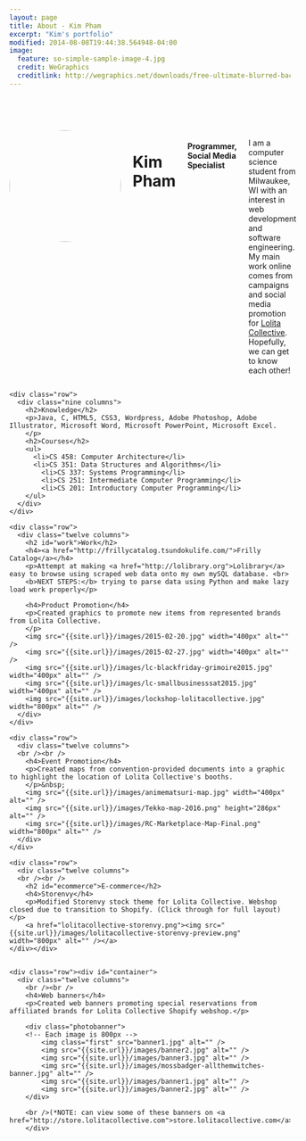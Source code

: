 ```yaml
---
layout: page
title: About - Kim Pham
excerpt: "Kim's portfolio"
modified: 2014-08-08T19:44:38.564948-04:00
image:
  feature: so-simple-sample-image-4.jpg
  credit: WeGraphics
  creditlink: http://wegraphics.net/downloads/free-ultimate-blurred-background-pack/
---
```


<div class="container" id="top">
    <div class="row">
      <div class="two-thirds columns" style="margin-top: 15%">
      	<img src="{{site.url}}/images/web-profilepic.jpg" width="200px" alt="" style="float: right; border-radius: 50%;"/>
        <h1>Kim Pham</h1>
        <h4>Programmer, Social Media Specialist</h4>
        <p>I am a computer science student from Milwaukee, WI with an interest in web development and software engineering. My main work online comes from campaigns and social media promotion for <a href="http://lolitacollective.com">Lolita Collective</a>. Hopefully, we can get to know each other!
        </p>
      </div>
    </div>

    <div class="row">
      <div class="nine columns">
      	<h2>Knowledge</h2>
        <p>Java, C, HTML5, CSS3, Wordpress, Adobe Photoshop, Adobe Illustrator, Microsoft Word, Microsoft PowerPoint, Microsoft Excel.
        </p>
      	<h2>Courses</h2>
        <ul>
          <li>CS 458: Computer Architecture</li>
          <li>CS 351: Data Structures and Algorithms</li>
        	<li>CS 337: Systems Programming</li>
        	<li>CS 251: Intermediate Computer Programming</li>
        	<li>CS 201: Introductory Computer Programming</li>
        </ul>        
      </div>
    </div>

    <div class="row">
      <div class="twelve columns">
      	<h2 id="work">Work</h2>
        <h4><a href="http://frillycatalog.tsundokulife.com/">Frilly Catalog</a></h4>
        <p>Attempt at making <a href="http://lolibrary.org">Lolibrary</a> easy to browse using scraped web data onto my own mySQL database. <br>
        <b>NEXT STEPS:</b> trying to parse data using Python and make lazy load work properly</p>

        <h4>Product Promotion</h4>
        <p>Created graphics to promote new items from represented brands from Lolita Collective. 
        </p>
        <img src="{{site.url}}/images/2015-02-20.jpg" width="400px" alt="" />
        <img src="{{site.url}}/images/2015-02-27.jpg" width="400px" alt="" />
        <img src="{{site.url}}/images/lc-blackfriday-grimoire2015.jpg" width="400px" alt="" />
        <img src="{{site.url}}/images/lc-smallbusinesssat2015.jpg" width="400px" alt="" />
        <img src="{{site.url}}/images/lockshop-lolitacollective.jpg" width="800px" alt="" />
      </div>
    </div>

    <div class="row">
      <div class="twelve columns">
      <br /><br />
        <h4>Event Promotion</h4>
        <p>Created maps from convention-provided documents into a graphic to highlight the location of Lolita Collective's booths.
        </p>&nbsp;
        <img src="{{site.url}}/images/animematsuri-map.jpg" width="400px" alt="" />
        <img src="{{site.url}}/images/Tekko-map-2016.png" height="286px" alt="" />
        <img src="{{site.url}}/images/RC-Marketplace-Map-Final.png" width="800px" alt="" />
      </div>
    </div>

    <div class="row">
      <div class="twelve columns">
      <br /><br />
      	<h2 id="ecommerce">E-commerce</h2>
        <h4>Storenvy</h4>
        <p>Modified Storenvy stock theme for Lolita Collective. Webshop closed due to transition to Shopify. (Click through for full layout)</p>
        <a href="lolitacollective-storenvy.png"><img src="{{site.url}}/images/lolitacollective-storenvy-preview.png" width="800px" alt="" /></a>
    </div></div>


    <div class="row"><div id="container">
      <div class="twelve columns">
      	<br /><br />
        <h4>Web banners</h4>
        <p>Created web banners promoting special reservations from affiliated brands for Lolita Collective Shopify webshop.</p>
        
        <div class="photobanner">
        <!-- Each image is 800px -->
	        <img class="first" src="banner1.jpg" alt="" />
	        <img src="{{site.url}}/images/banner2.jpg" alt="" />
	        <img src="{{site.url}}/images/banner3.jpg" alt="" />
	        <img src="{{site.url}}/images/mossbadger-allthemwitches-banner.jpg" alt="" />
	        <img src="{{site.url}}/images/banner1.jpg" alt="" />
	        <img src="{{site.url}}/images/banner2.jpg" alt="" />
	    </div>
	    
	    <br />(*NOTE: can view some of these banners on <a href="http://store.lolitacollective.com">store.lolitacollective.com</a>)
	    </div>
	 	
</div></div>

<!-- Back to top -->  
<a href="javascript:void(0);" id="scroll" title="Scroll to Top" style="display: none;">Top<span></span></a>
  </div>